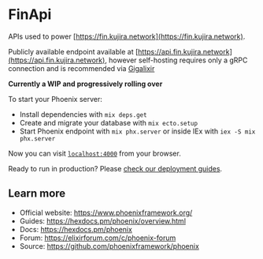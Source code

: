 # FinApi

APIs used to power [https://fin.kujira.network](https://fin.kujira.network).

Publicly available endpoint available at [https://api.fin.kujira.network](https://api.fin.kujira.network), however self-hosting requires only a gRPC connection and is recommended via [Gigalixir](http://gigalixir.com)

**Currently a WIP and progressively rolling over**

To start your Phoenix server:

- Install dependencies with `mix deps.get`
- Create and migrate your database with `mix ecto.setup`
- Start Phoenix endpoint with `mix phx.server` or inside IEx with `iex -S mix phx.server`

Now you can visit [`localhost:4000`](http://localhost:4000) from your browser.

Ready to run in production? Please [check our deployment guides](https://hexdocs.pm/phoenix/deployment.html).

## Learn more

- Official website: https://www.phoenixframework.org/
- Guides: https://hexdocs.pm/phoenix/overview.html
- Docs: https://hexdocs.pm/phoenix
- Forum: https://elixirforum.com/c/phoenix-forum
- Source: https://github.com/phoenixframework/phoenix
